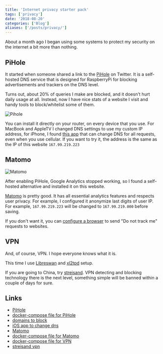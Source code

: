 ```yaml
---
title: 'Internet privacy starter pack'
tags: ['privacy']
date: '2018-08-20'
categories: ['Blog']
aliases: ['/posts/privacy/']
---
```


<script>
    import Image from '$lib/Image.svelte'
    import pihole from "$lib/assets/posts/blog/privacy/pihole.jpg?preset=hd" 
    import matomo from "$lib/assets/posts/blog/privacy/matomo.jpg?preset=hd" 
</script>

About a month ago I began using some systems to protect my security on the internet a bit more than nothing.

## PiHole

It started when someone shared a link to the [PiHole](https://pi-hole.net/) on Twitter.
It is a self-hosted DNS service that is designed for RaspberryPi for
blocking advertisements and trackers on the DNS level.

Turns out, about 20% of queries I make are blocked,
and it doesn't hurt daily usage at all. Instead,
now I have nice stats of a website I visit and handy tools to block/whitelist
some of them.

<Image src={pihole} alt="Pihole" />

You can install it directly on your router, on every device that you use.
For MacBook and AppleTV I changed DNS settings to use my custom IP address,
for iPhone, I found [this app](https://www.dnsoverride.com/) that can change DNS for all requests, even when you use cellular.
If you want to try it, the address is the same as the IP of this website `167.99.219.223`

## Matomo

<Image src={matomo} alt="Matomo" />

After enabling PiHole, Google Analytics stopped working, so I found a self-hosted alternative and installed it on this website.

[Matomo](https://matomo.org/) is pretty good. It has all essential analytics features and respects user privacy. For example, I configured it anonymize last digits of user IP. For example, `167.99.219.223` will be changed to `167.99.219.000` before saving.

If you don't want it, you can [configure a browser](https://support.apple.com/kb/PH21416?locale=en_US)
to send "Do not track me" requests to websites.

## VPN

And, of course, VPN. I hope everyone knows what it is.

This time I use [Libreswan](https://libreswan.org/) and [xl2tpd](https://github.com/xelerance/xl2tpd) setup.

If you are going to China, try [streisand](https://github.com/StreisandEffect/streisand).
VPN detecting and blocking technology there is the next level,
something simple will be banned within a couple of days for sure.

## Links

- [PiHole](https://pi-hole.net/)
- [docker-compose file for PiHole](https://github.com/ngalayko/server/blob/master/docker-compose.dns.yml)
- [domains to block](https://firebog.net/)
- [iOS app to change dns](https://www.dnsoverride.com/)
- [Matomo](https://matomo.org/)
- [docker-compose file for Matomo](https://github.com/ngalayko/server/blob/master/docker-compose.analytics.yml)
- [docker-compose file for VPN](https://github.com/ngalayko/server/blob/master/docker-compose.vpn.yml)
- [streisand vpn](https://github.com/StreisandEffect/streisand)
